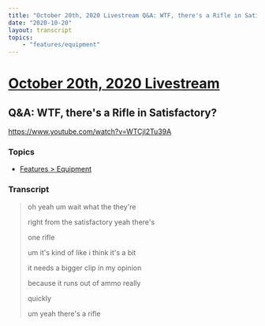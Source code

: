 ```yaml
---
title: "October 20th, 2020 Livestream Q&A: WTF, there's a Rifle in Satisfactory?"
date: "2020-10-20"
layout: transcript
topics:
    - "features/equipment"
---
```

# [October 20th, 2020 Livestream](../2020-10-20.md)
## Q&A: WTF, there's a Rifle in Satisfactory?
https://www.youtube.com/watch?v=WTCjl2Tu39A

### Topics
* [Features > Equipment](../topics/features/equipment.md)

### Transcript

> oh yeah um wait what the they're
>
> right from the satisfactory yeah there's
>
> one rifle
>
> um it's kind of like i think it's a bit
>
> it needs a bigger clip in my opinion
>
> because it runs out of ammo really
>
> quickly
>
> um yeah there's a rifle
